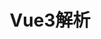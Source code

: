 ---
title: Vue3解析
home: true
heroImage: /logo.png
actionText: 开始 →
actionLink: /v3/idea/
features:
  - title: 理念篇
    details: 浅谈Vue框架的设计理念，从设计思维入手更好的理解Vue
  - title: 源码篇
    details: 深入到每个分层的实现细节，解读Vue3的核心实现
description: 从Vue3设计理念到源码解析
meta:
  - name: og:title
    content: Vue3解析
  - name: og:description
    content: 从Vue3设计理念到源码解析
---